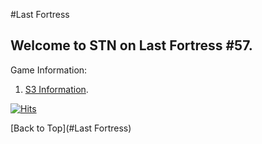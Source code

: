 #Last Fortress

## Welcome to STN on Last Fortress #57.



Game Information:

1. [S3 Information](s3info/s3info.md).









[![Hits](https://hits.seeyoufarm.com/api/count/incr/badge.svg?url=https://shuming-yang.github.io/LastFortress&count_bg=%2379C83D&title_bg=%231F2D5C&icon=smugmug.svg&icon_color=%23E7E7E7&title=hits&edge_flat=false)](https://hits.seeyoufarm.com)


[Back to Top](#Last Fortress)